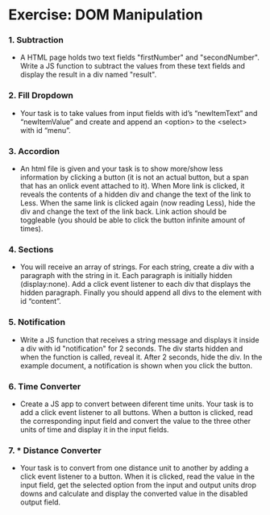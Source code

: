 Exercise: DOM Manipulation
==================================

### 1. Subtraction
*	A HTML page holds two text fields "firstNumber" and "secondNumber". Write a JS function to subtract the values from these text fields and display the result in a div named "result".

### 2. Fill Dropdown
*	Your task is to take values from input fields with id’s “newItemText” and “newItemValue” and create and append an <option\> to the <select\> with id “menu”.

### 3. Accordion
* An html file is given and your task is to show more/show less information by clicking a button (it is not an actual button, but a span that has an onlick event attached to it). When More link is clicked, it reveals the contents of a hidden div and change the text of the link to Less. When the same link is clicked again (now reading Less), hide the div and change the text of the link back. Link action should be toggleable (you should be able to click the button infinite amount of times).

### 4. Sections
* You will receive an array of strings. For each string, create a div with a paragraph with the string in it. Each paragraph is initially hidden (display:none). Add a click event listener to each div that displays the hidden paragraph. Finally you should append all divs to the element with id “content”.

### 5. Notification
* Write a JS function that receives a string message and displays it inside a div with id "notification" for 2 seconds. The div starts hidden and when the function is called, reveal it. After 2 seconds, hide the div. In the example document, a notification is shown when you click the button.

### 6. Time Converter
* Create a JS app to convert between diferent time units. Your task is to add a click event listener to all buttons. When a button is clicked, read the corresponding input field and convert the value to the three other units of time and display it in the input fields.

### 7. * Distance Converter
* Your task is to convert from one distance unit to another by adding a click event listener to a button. When it is clicked, read the value in the input field, get the selected option from the input and output units drop downs and calculate and display the converted value in the disabled output field.

